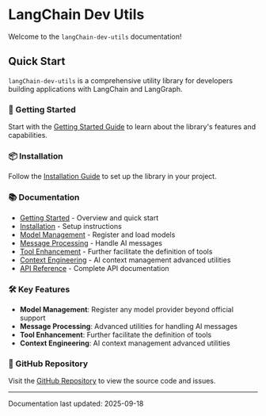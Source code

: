 # LangChain Dev Utils

Welcome to the `langChain-dev-utils` documentation!

## Quick Start

`langChain-dev-utils` is a comprehensive utility library for developers building applications with LangChain and LangGraph.

### 🚀 Getting Started

Start with the [Getting Started Guide](./getting-started.md) to learn about the library's features and capabilities.

### 📦 Installation

Follow the [Installation Guide](./installation.md) to set up the library in your project.

### 📚 Documentation

- [Getting Started](./getting-started.md) - Overview and quick start
- [Installation](./installation.md) - Setup instructions
- [Model Management](./model-management.md) - Register and load models
- [Message Processing](./message-processing.md) - Handle AI messages
- [Tool Enhancement](./tool-enhancement.md) - Further facilitate the definition of tools
- [Context Engineering](./context-engineering.md) - AI context management advanced utilities
- [API Reference](./api-reference.md) - Complete API documentation

### 🛠️ Key Features

- **Model Management**: Register any model provider beyond official support
- **Message Processing**: Advanced utilities for handling AI messages
- **Tool Enhancement**: Further facilitate the definition of tools
- **Context Engineering**: AI context management advanced utilities

### 📖 GitHub Repository

Visit the [GitHub Repository](https://github.com/TBice123123/langchain-dev-utils) to view the source code and issues.

---

Documentation last updated: 2025-09-18
